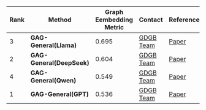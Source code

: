 |Rank|Method|Graph Eembedding Metric|Contact|References|Date|
|--|--|--|--|--|--|
|3|**GAG-General(Llama)**|0.695|[GDGB Team](peng_jie@ruc.edu.cn)|[Paper]()|06.03.2025|
|2|**GAG-General(DeepSeek)**|0.604|[GDGB Team](peng_jie@ruc.edu.cn)|[Paper]()|06.03.2025|
|4|**GAG-General(Qwen)**|0.549|[GDGB Team](peng_jie@ruc.edu.cn)|[Paper]()|06.03.2025|
|1|**GAG-General(GPT)**|0.536|[GDGB Team](peng_jie@ruc.edu.cn)|[Paper]()|06.03.2025|
